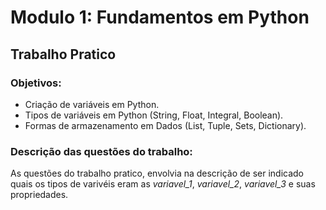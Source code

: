 # Modulo 1: Fundamentos em Python

## Trabalho Pratico

### Objetivos:

- Criação de variáveis em Python.
- Tipos de variáveis em Python (String, Float, Integral, Boolean).
- Formas de armazenamento em Dados (List, Tuple, Sets, Dictionary).

### Descrição das questões do trabalho: 

As questões do trabalho pratico, envolvia na descrição de ser indicado quais os tipos de varivéis eram as *variavel_1*, *variavel_2*, *variavel_3* e suas propriedades. 